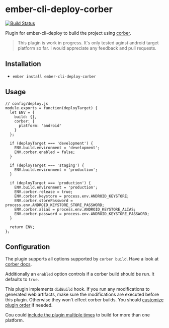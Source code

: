 # ember-cli-deploy-corber

[![Build Status](https://travis-ci.org/jelhan/ember-cli-deploy-corber.svg?branch=v0.0.1)](https://travis-ci.org/jelhan/ember-cli-deploy-corber)

Plugin for ember-cli-deploy to build the project using [corber](http://corber.io/).

> This plugin is work in progress.
> It's only tested aginst android target platform so far.
> I would appreciate any feedback and pull requests.

## Installation

* `ember install ember-cli-deploy-corber`

## Usage

```
// config/deploy.js
module.exports = function(deployTarget) {
  let ENV = {
    build: {},
    corber: {
      platform: 'android'
    }
  };

  if (deployTarget === 'development') {
    ENV.build.environment = 'development';
    ENV.corber.enabled = false;
  }

  if (deployTarget === 'staging') {
    ENV.build.environment = 'production';
  }

  if (deployTarget === 'production') {
    ENV.build.environment = 'production';
    ENV.corber.release = true;
    ENV.corber.keystore = process.env.ANDROID_KEYSTORE;
    ENV.corber.storePassword = process.env.ANDROID_KEYSTORE_STORE_PASSWORD;
    ENV.corber.alias = process.env.ANDROID_KEYSTORE_ALIAS;
    ENV.corber.password = process.env.ANDROID_KEYSTORE_PASSWORD;
  }

  return ENV;
};
```

## Configuration

The plugin supports all options supported by `corber build`. Have a look at [corber docs](http://corber.io/pages/cli#build).

Additionally an `enabled` option controls if a corber build should be run. It defaults to `true`.

This plugin implements `didBuild` hook. If you run any modifications to generated web artifacts, make sure the modifications are executed before this plugin. Otherwise they won't effect corber builds. You should [customize plugin order](http://ember-cli-deploy.com/docs/v1.0.x/configuration/#advanced-plugin-configuration) if needed.

Cou could [include the plugin multiple times](http://ember-cli-deploy.com/docs/v1.0.x/including-a-plugin-twice/) to build for more than one platform.
